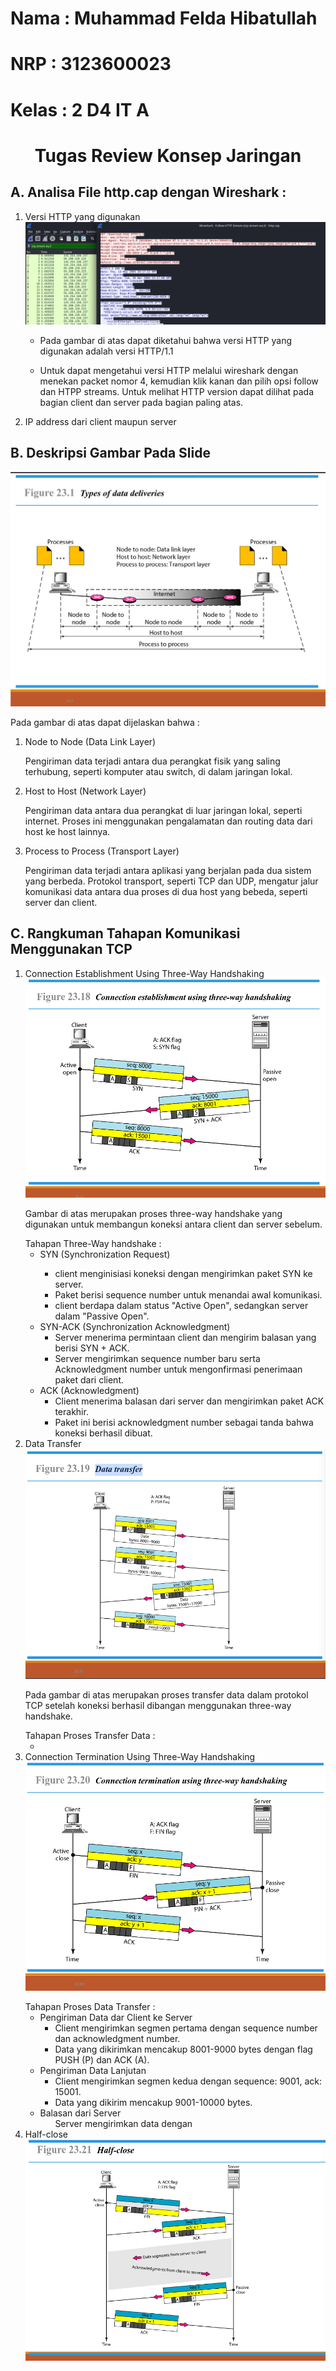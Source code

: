# Nama  : Muhammad Felda Hibatullah
# NRP   : 3123600023
# Kelas : 2 D4 IT A

<h1 align="center">Tugas Review Konsep Jaringan</h1>
<h2>A. Analisa File http.cap dengan Wireshark :</h2>
<ol>
  <li>
      Versi HTTP yang digunakan
      <img src="./img/HTTP-Version.png">
      <ul>
        <li>
            <p>Pada gambar di atas dapat diketahui bahwa versi HTTP yang digunakan adalah versi HTTP/1.1</p>
        </li>
        <li>
            <p>Untuk dapat mengetahui versi HTTP melalui wireshark dengan menekan packet nomor 4, kemudian klik kanan dan pilih opsi follow dan HTPP streams. Untuk melihat HTTP version dapat dilihat pada bagian client dan server pada bagian paling atas.</p>
        </li>
      </ul>
  </li>

  <li>
      IP address dari client maupun server
      <img>
  </li>
</ol>
<h2>B. Deskripsi Gambar Pada Slide</h2>
<img src="./img/Type-of-Data-Deliveries.png">
<p>Pada gambar di atas dapat dijelaskan bahwa :</p>
<ol>
  <li>
    Node to Node (Data Link Layer)
    <p>Pengiriman data terjadi antara dua perangkat fisik yang saling terhubung, seperti komputer atau switch, di dalam jaringan lokal.</p>
  </li>
  <li>
    Host to Host (Network Layer)
    <p>Pengiriman data antara dua perangkat di luar jaringan lokal, seperti internet. Proses ini menggunakan pengalamatan dan routing data dari host ke host lainnya.</p>
  </li>
  <li>
    Process to Process (Transport Layer)
    <p>Pengiriman data terjadi antara aplikasi yang berjalan pada dua sistem yang berbeda. Protokol transport, seperti TCP dan UDP, mengatur jalur komunikasi data antara dua proses di dua host yang bebeda, seperti server dan client.</p>
  </li>
</ol>

<h2>C. Rangkuman Tahapan Komunikasi Menggunakan TCP</h2>
<ol>
  <li>
      Connection Establishment Using Three-Way Handshaking
      <img src="./img/connection-establishment-using-three-way-handshaking.png">
      <p>Gambar di atas merupakan proses three-way handshake yang digunakan untuk membangun koneksi antara client dan server sebelum.</p>
      Tahapan Three-Way handshake :
      <ul>
        <li>SYN (Synchronization Request)</li>
        <ul>
          <li>client menginisiasi koneksi dengan mengirimkan paket SYN ke server.</li>
          <li>Paket berisi sequence number untuk menandai awal komunikasi.</li>
          <li>client berdapa dalam status "Active Open", sedangkan server dalam "Passive Open".</li>
        </ul>
        <li>
          SYN-ACK (Synchronization Acknowledgment)
          <ul>
            <li>Server menerima permintaan client dan mengirim balasan yang berisi SYN + ACK.</li>
            <li>Server mengirimkan sequence number baru serta Acknowledgment number untuk mengonfirmasi penerimaan paket dari client.</li>
          </ul>
        </li>
        <li>
          ACK (Acknowledgment)
          <ul>
            <li>Client menerima balasan dari server dan mengirimkan paket ACK terakhir.</li>
            <li>Paket ini berisi acknowledgment number sebagai tanda bahwa koneksi berhasil dibuat.</li>
          </ul>
        </li>
      </ul>
  </li>
  <li>
      Data Transfer
      <br>
      <img src="./img/Data-Transfer.png">
      <p>Pada gambar di atas merupakan proses transfer data dalam protokol TCP setelah koneksi berhasil dibangan menggunakan three-way handshake.</p>
      Tahapan Proses Transfer Data :
      <ul>
        <li></li>
      </ul>
  </li>
  <li>
      Connection Termination Using Three-Way Handshaking
      <img src="./img/Connection-termination-using-three-way-handshaking.png">
      <p></p>
      Tahapan Proses Data Transfer :
      <ul>
        <li>
          Pengiriman Data dar Client ke Server
          <ul>
            <li>Client mengirimkan segmen pertama dengan sequence number dan acknowledgment number.</li>
            <li>Data yang dikirimkan mencakup 8001-9000 bytes dengan flag PUSH (P) dan ACK (A).</li>
          </ul>
        </li>
        <li>
          Pengiriman Data Lanjutan
          <ul>
            <li>Client mengirimkan segmen kedua dengan sequence: 9001, ack: 15001.</li>
            <li>Data yang dikirim mencakup 9001-10000 bytes.</li>
          </ul>
        </li>
        <li>
          Balasan dari Server
          <ul>
            Server mengirimkan data dengan
          </ul>
        </li>
      </ul>
  </li>
  <li>
      Half-close
      <img src="./img/Half-close.png">
      <p></p>
  </li>
</ol>